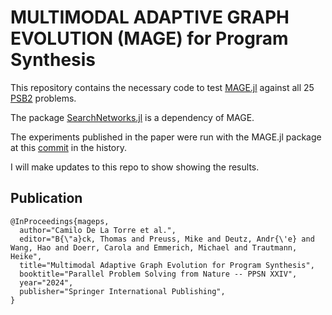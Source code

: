 # MULTIMODAL ADAPTIVE GRAPH EVOLUTION (MAGE) for Program Synthesis

This repository contains the necessary code to test [MAGE.jl](https://github.com/camilodlt/MAGE.jl) against all 25 [PSB2](https://github.com/thelmuth/psb2-python) problems. 

The package [SearchNetworks.jl](https://github.com/camilodlt/SearchNetworks.jl) is a dependency of MAGE.

The experiments published in the paper were run with the MAGE.jl package at this [commit](https://github.com/camilodlt/MAGE.jl/commit/a2373d1cbcd3dbad70bd37ec91acca00719391aa) in the history.

I will make updates to this repo to show showing the results.

## Publication

```
@InProceedings{mageps,
  author="Camilo De La Torre et al.",
  editor="B{\"a}ck, Thomas and Preuss, Mike and Deutz, Andr{\'e} and Wang, Hao and Doerr, Carola and Emmerich, Michael and Trautmann, Heike",
  title="Multimodal Adaptive Graph Evolution for Program Synthesis",
  booktitle="Parallel Problem Solving from Nature -- PPSN XXIV",
  year="2024",
  publisher="Springer International Publishing",
}
```
